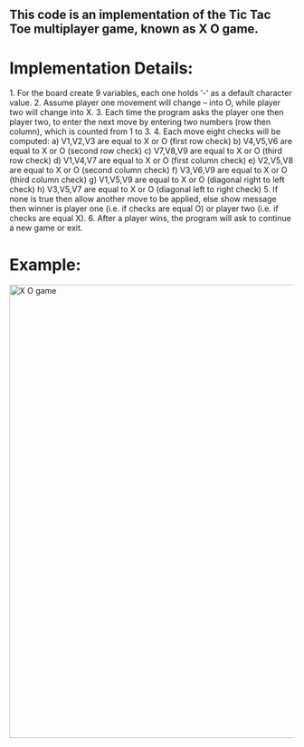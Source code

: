 <h2>This code is an implementation of the Tic Tac Toe multiplayer game, known as X O game.</h2>

<h1>Implementation Details:</h1>
1. For the board create 9 variables, each one holds ‘-’ as a default character value.
</b1>
2. Assume player one movement will change – into O, while player two will change into
X.
3. Each time the program asks the player one then player two, to enter the next move
by entering two numbers (row then column), which is counted from 1 to 3.
4. Each move eight checks will be computed:
a) V1,V2,V3 are equal to X or O (first row check)
b) V4,V5,V6 are equal to X or O (second row check)
c) V7,V8,V9 are equal to X or O (third row check)
d) V1,V4,V7 are equal to X or O (first column check)
e) V2,V5,V8 are equal to X or O (second column check)
f) V3,V6,V9 are equal to X or O (third column check)
g) V1,V5,V9 are equal to X or O (diagonal right to left check)
h) V3,V5,V7 are equal to X or O (diagonal left to right check)
5. If none is true then allow another move to be applied, else show message then
winner is player one (i.e. if checks are equal O) or player two (i.e. if checks are equal
X).
6. After a player wins, the program will ask to continue a new game or exit.

<h1>Example:</h1>

<img width="800" alt="X O game" src="https://github.com/MonaMohsen166/Tic-Tac-Toe/assets/73717585/cc227831-3a31-4213-80c2-db33cf8bdbfe">


